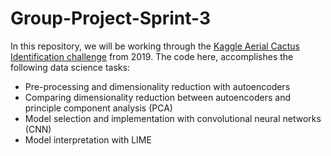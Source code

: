 # Group-Project-Sprint-3
In this repository, we will be working through the [Kaggle Aerial Cactus Identification challenge](https://www.kaggle.com/c/aerial-cactus-identification/) from 2019. The code here, accomplishes the following data science tasks:

- Pre-processing and dimensionality reduction with autoencoders
- Comparing dimensionality reduction between autoencoders and principle component analysis (PCA)
- Model selection and implementation with convolutional neural networks (CNN)
- Model interpretation with LIME